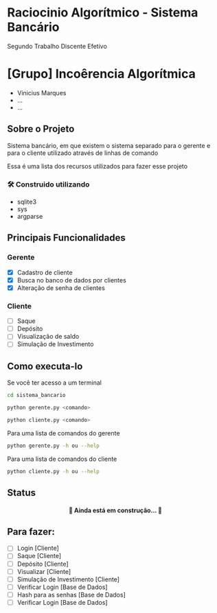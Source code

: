 # Raciocinio Algorítmico - Sistema Bancário
Segundo Trabalho Discente Efetivo

# [Grupo] Incoêrencia Algorítmica
* Vinicius Marques
* ...
* ...

## Sobre o Projeto
Sistema bancário, em que existem o sistema separado para o gerente e para o cliente utilizado através de linhas de comando

Essa é uma lista dos recursos utilizados para fazer esse projeto
### 🛠 Construido utilizando
- sqlite3
- sys
- argparse

## Principais Funcionalidades
### Gerente
- [x] Cadastro de cliente
- [x] Busca no banco de dados por clientes
- [x] Alteração de senha de clientes

### Cliente
- [ ] Saque
- [ ] Depósito
- [ ] Visualização de saldo
- [ ] Simulação de Investimento

## Como executa-lo
Se você ter acesso a um terminal
```bash
cd sistema_bancario
```
```bash
python gerente.py <comando>
```
```bash
python cliente.py <comando>
```
Para uma lista de comandos do gerente
```bash
python gerente.py -h ou --help
```
Para uma lista de comandos do cliente
```bash
python cliente.py -h ou --help
```
## Status
<h4 align="center"> 
	🚧  Ainda está em construção...  🚧
</h4>

## Para fazer:
- [ ] Login [Cliente]
- [ ] Saque [Cliente]
- [ ] Depósito [Cliente]
- [ ] Visualizar [Cliente]
- [ ] Simulação de Investimento [Cliente]
- [ ] Verificar Login [Base de Dados]
- [ ] Hash para as senhas [Base de Dados]
- [ ] Verificar Login [Base de Dados]
